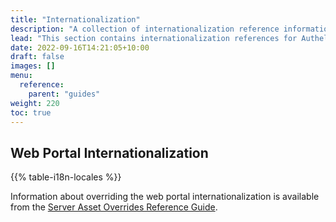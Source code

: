 ```yaml
---
title: "Internationalization"
description: "A collection of internationalization reference information"
lead: "This section contains internationalization references for Authelia."
date: 2022-09-16T14:21:05+10:00
draft: false
images: []
menu:
  reference:
    parent: "guides"
weight: 220
toc: true
---
```


## Web Portal Internationalization

{{% table-i18n-locales %}}

Information about overriding the web portal internationalization is available from the [Server Asset Overrides Reference Guide](./server-asset-overrides.md).
